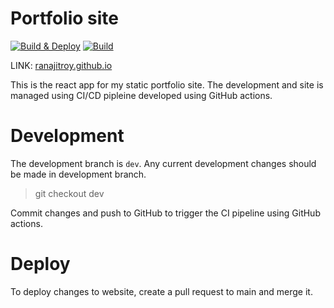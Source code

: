 # Portfolio site

[![Build & Deploy](https://github.com/RanajitRoy/RanajitRoy.github.io/actions/workflows/build-deploy.yml/badge.svg?branch=main)](https://github.com/RanajitRoy/RanajitRoy.github.io/actions/workflows/build-deploy.yml)
[![Build](https://github.com/RanajitRoy/RanajitRoy.github.io/actions/workflows/build.yml/badge.svg?branch=dev)](https://github.com/RanajitRoy/RanajitRoy.github.io/actions/workflows/build.yml)

LINK: <a href="https://ranajitroy.github.io/">ranajitroy.github.io</a>

This is the react app for my static portfolio site. The development and site is managed using CI/CD pipleine developed using GitHub actions.

# Development

The development branch is `dev`. Any current development changes should be made in development branch.

> git checkout dev

Commit changes and push to GitHub to trigger the CI pipeline using GitHub actions.

# Deploy

To deploy changes to website, create a pull request to main and merge it.